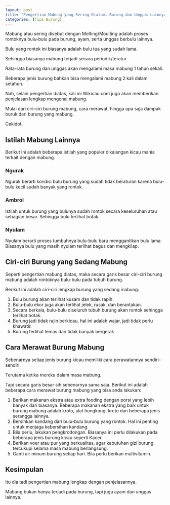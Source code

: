```yaml
---
layout: post
title: "Pengertian Mabung yang Sering Dialami Burung dan Unggas Lainnya"
categories: [Tips Burung]
---
```


Mabung atau sering disebut dengan Molting/Moulting adalah proses rontoknya bulu-bulu pada burung, ayam, serta unggas berbulu lainnya.

Bulu yang rontok ini biasanya adalah bulu tua yang sudah lama.

Sehingga biasanya mabung terjadi secara periodik/teratur.

Rata-rata burung dan unggas akan mengalami masa mabung 1 tahun sekali.

Beberapa jenis burung bahkan bisa mengalami mabung 2 kali dalam setahun.

Nah, selain pengertian diatas, kali ini Wikicau.com juga akan memberikan penjelasan lengkap mengenai mabung.

Mulai dari ciri-ciri burung mabung, cara merawat, hingga apa saja dampak buruk dari burung yang mabung.

Cekidot.

## Istilah Mabung Lainnya

Berikut ini adalah beberapa istilah yang populer dikalangan kicau mania terkait dengan mabung.

### Ngurak

Ngurak berarti kondisi bulu burung yang sudah tidak beraturan karena bulu-bulu kecil sudah banyak yang rontok.

### Ambrol

Istilah untuk burung yang bulunya sudah rontok secara keseluruhan atau sebagian besar. Sehingga bulu terlihat botak.

### Nyulam

Nyulam berarti proses tumbuhnya bulu-bulu baru menggantikan bulu lama. Biasanya bulu yang masih nyulam terlihat bagus dan mengkilap.

## Ciri-ciri Burung yang Sedang Mabung

Seperti pengertian mabung diatas, maka secara garis besar ciri-ciri burung mabung adalah rontoknya bulu-bulu pada tubuh burung.

Berikut ini adalah ciri-ciri lengkap burung yang sedang mabung:

1. Bulu burung akan terlihat kusam dan tidak rapih.
2. Bulu-bulu ekor juga akan terlihat jelek, rusak, dan berantakan.
3. Secara berkala, bulu-bulu diseluruh tubuh burung akan rontok sehingga terlihat botak.
4. Burung jadi tidak rajin berkicau, hal ini adalah wajar, jadi tidak perlu khawatir.
5. Burung terlihat lemas dan tidak banyak bergerak

## Cara Merawat Burung Mabung

Sebenarnya setiap jenis burung kicau memiliki cara perawatannya sendiri-sendiri.

Terutama ketika mereka dalam masa mabung.

Tapi secara garis besar sih sebenarnya sama saja. Berikut ini adalah beberapa cara merawat burung mabung yang bisa anda lakukan:

1. Berikan makanan ekstra atau extra fooding dengan porsi yang lebih banyak dari biasanya. Beberapa makanan ekstra yang baik untuk burung mabung adalah kroto, ulat hongkong, kroto dan beberapa jenis serangga lainnya.
2. Bersihkan kandang dari bulu-bulu burung yang rontok. Hal ini penting untuk menjaga kebersihan kandang.
3. Bila perlu, lakukan pengkrodongan. Biasanya ini perlu dilakukan pada beberapa jenis burung kicau seperti Kacer.
4. Berikan voer atau pur yang berkualitas, agar kebutuhan gizi burung tercukupi selama masa mabung berlangsung.
5. Ganti air minum burung setiap hari. Bila perlu berikan multivitamin.

## Kesimpulan

Itu dia tadi pengertian mabung lengkap dengan penjelasannya.

Mabung bukan hanya terjadi pada burung, tapi juga ayam dan unggas lainnya.